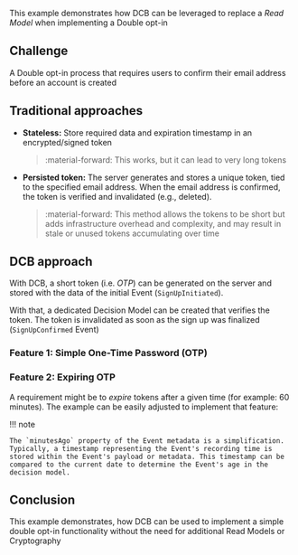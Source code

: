 This example demonstrates how DCB can be leveraged to replace a <dfn title="Representation of data tailored for specific read operations, often denormalized for performance">Read Model</dfn> when implementing a Double opt-in

## Challenge

A Double opt-in process that requires users to confirm their email address before an account is created

## Traditional approaches

- **Stateless:** Store required data and expiration timestamp in an encrypted/signed token

    > :material-forward: This works, but it can lead to very long tokens

- **Persisted token:** The server generates and stores a unique token, tied to the specified email address. When the email address is confirmed, the token is verified and invalidated (e.g., deleted).

    > :material-forward: This method allows the tokens to be short but adds infrastructure overhead and complexity, and may result in stale or unused tokens accumulating over time

## DCB approach

With DCB, a short token (i.e. <dfn title="One-Time Password">OTP</dfn>) can be generated on the server and stored with the data of the initial Event (`SignUpInitiated`).

With that, a dedicated Decision Model can be created that verifies the token. The token is invalidated as soon as the sign up was finalized (`SignUpConfirmed` Event)

### Feature 1: Simple One-Time Password (OTP)

<script type="application/dcb+json">
{
    "meta": {
        "version": "1.0",
        "id": "opt_in_token_01"
    },
    "eventDefinitions": [
        {
            "name": "SignUpInitiated",
            "schema": {
                "type": "object",
                "properties": {
                    "emailAddress": {
                        "type": "string"
                    },
                    "otp": {
                        "type": "string"
                    },
                    "name": {
                        "type": "string"
                    }
                }
            },
            "tagResolvers": [
                "email:{data.emailAddress}",
                "otp:{data.otp}"
            ]
        },
        {
            "name": "SignUpConfirmed",
            "schema": {
                "type": "object",
                "properties": {
                    "emailAddress": {
                        "type": "string"
                    },
                    "otp": {
                        "type": "string"
                    },
                    "name": {
                        "type": "string"
                    }
                }
            },
            "tagResolvers": [
                "email:{data.emailAddress}",
                "otp:{data.otp}"
            ]
        }
    ],
    "commandDefinitions": [
        {
            "name": "confirmSignUp",
            "schema": {
                "type": "object",
                "properties": {
                    "emailAddress": {
                        "type": "string"
                    },
                    "otp": {
                        "type": "string"
                    }
                }
            }
        }
    ],
    "projections": [
        {
            "name": "pendingSignUp",
            "parameterSchema": {
                "type": "object",
                "properties": {
                    "emailAddress": {
                        "type": "string"
                    },
                    "otp": {
                        "type": "string"
                    }
                }
            },
            "stateSchema": {
                "type": "object",
                "properties": {
                    "data": {
                        "type": "object",
                        "properties": {
                            "name": {
                                "type": "string"
                            }
                        }
                    },
                    "otpUsed": {
                        "type": "boolean"
                    }
                }
            },
            "handlers": {
                "SignUpInitiated": "({data: event.data, otpUsed: false})",
                "SignUpConfirmed": "({...state, otpUsed: true})"
            },
            "tagFilters": [
                "email:{emailAddress}",
                "otp:{otp}"
            ]
        }
    ],
    "commandHandlerDefinitions": [
        {
            "commandName": "confirmSignUp",
            "decisionModels": [
                {
                    "name": "pendingSignUp",
                    "parameters": [
                        "command.emailAddress",
                        "command.otp"
                    ]
                }
            ],
            "constraintChecks": [
                {
                    "condition": "!state.pendingSignUp",
                    "errorMessage": "No pending sign-up for this OTP / email address"
                },
                {
                    "condition": "state.pendingSignUp.otpUsed",
                    "errorMessage": "OTP was already used"
                }
            ],
            "successEvent": {
                "type": "SignUpConfirmed",
                "data": {
                    "emailAddress": "{command.emailAddress}",
                    "otp": "{command.otp}",
                    "name": "{state.pendingSignUp.data.name}"
                }
            }
        }
    ],
    "testCases": [
        {
            "description": "Confirm SignUp for non-existing OTP",
            "givenEvents": null,
            "whenCommand": {
                "type": "confirmSignUp",
                "data": {
                    "emailAddress": "john.doe@example.com",
                    "otp": "000000"
                }
            },
            "thenExpectedError": "No pending sign-up for this OTP / email address"
        },
        {
            "description": "Confirm SignUp for OTP assigned to different email address",
            "givenEvents": [
                {
                    "type": "SignUpInitiated",
                    "data": {
                        "emailAddress": "john.doe@example.com",
                        "otp": "111111",
                        "name": "John Doe"
                    }
                }
            ],
            "whenCommand": {
                "type": "confirmSignUp",
                "data": {
                    "emailAddress": "jane.doe@example.com",
                    "otp": "111111"
                }
            },
            "thenExpectedError": "No pending sign-up for this OTP / email address"
        },
        {
            "description": "Confirm SignUp for already used OTP",
            "givenEvents": [
                {
                    "type": "SignUpInitiated",
                    "data": {
                        "emailAddress": "john.doe@example.com",
                        "otp": "222222",
                        "name": "John Doe"
                    }
                },
                {
                    "type": "SignUpConfirmed",
                    "data": {
                        "emailAddress": "john.doe@example.com",
                        "otp": "222222",
                        "name": "John Doe"
                    }
                }
            ],
            "whenCommand": {
                "type": "confirmSignUp",
                "data": {
                    "emailAddress": "john.doe@example.com",
                    "otp": "222222"
                }
            },
            "thenExpectedError": "OTP was already used"
        },
        {
            "description": "Confirm SignUp for valid OTP",
            "givenEvents": [
                {
                    "type": "SignUpInitiated",
                    "data": {
                        "emailAddress": "john.doe@example.com",
                        "otp": "444444",
                        "name": "John Doe"
                    }
                }
            ],
            "whenCommand": {
                "type": "confirmSignUp",
                "data": {
                    "emailAddress": "john.doe@example.com",
                    "otp": "444444"
                }
            },
            "thenExpectedEvent": {
                "type": "SignUpConfirmed",
                "data": {
                    "emailAddress": "john.doe@example.com",
                    "otp": "444444",
                    "name": "John Doe"
                }
            }
        }
    ]
}
</script>

### Feature 2: Expiring OTP

A requirement might be to _expire_ tokens after a given time (for example: 60 minutes). The example can be easily adjusted to implement that feature:

!!! note

    The `minutesAgo` property of the Event metadata is a simplification. Typically, a timestamp representing the Event's recording time is stored within the Event's payload or metadata. This timestamp can be compared to the current date to determine the Event's age in the decision model.

<script type="application/dcb+json">
{
    "meta": {
        "version": "1.0",
        "id": "opt_in_token_02",
        "extends": "opt_in_token_01"
    },
    "projections": [
        {
            "name": "pendingSignUp",
            "parameterSchema": {
                "type": "object",
                "properties": {
                    "emailAddress": {
                        "type": "string"
                    },
                    "otp": {
                        "type": "string"
                    }
                }
            },
            "stateSchema": {
                "type": "object",
                "properties": {
                    "data": {
                        "type": "object",
                        "properties": {
                            "name": {
                                "type": "string"
                            }
                        }
                    },
                    "otpUsed": {
                        "type": "boolean"
                    },
                    "otpExpired": {
                        "type": "boolean"
                    }
                }
            },
            "handlers": {
                "SignUpInitiated": "({data: event.data, otpUsed: false, otpExpired: event.metadata?.minutesAgo > 60})",
                "SignUpConfirmed": "({...state, otpUsed: true})"
            },
            "tagFilters": [
                "email:{emailAddress}",
                "otp:{otp}"
            ]
        }
    ],
    "commandHandlerDefinitions": [
        {
            "commandName": "confirmSignUp",
            "decisionModels": [
                {
                    "name": "pendingSignUp",
                    "parameters": [
                        "command.emailAddress",
                        "command.otp"
                    ]
                }
            ],
            "constraintChecks": [
                {
                    "condition": "!state.pendingSignUp",
                    "errorMessage": "No pending sign-up for this OTP / email address"
                },
                {
                    "condition": "state.pendingSignUp.otpUsed",
                    "errorMessage": "OTP was already used"
                },
                {
                    "condition": "state.pendingSignUp.otpExpired",
                    "errorMessage": "OTP expired"
                }
            ],
            "successEvent": {
                "type": "SignUpConfirmed",
                "data": {
                    "emailAddress": "{command.emailAddress}",
                    "otp": "{command.otp}",
                    "name": "{state.pendingSignUp.data.name}"
                }
            }
        }
    ],
    "testCases": [
        {
            "description": "Confirm SignUp for expired OTP",
            "givenEvents": [
                {
                    "type": "SignUpInitiated",
                    "data": {
                        "emailAddress": "john.doe@example.com",
                        "otp": "333333",
                        "name": "John Doe"
                    },
                    "metadata": {
                        "minutesAgo": "61"
                    }
                }
            ],
            "whenCommand": {
                "type": "confirmSignUp",
                "data": {
                    "emailAddress": "john.doe@example.com",
                    "otp": "000000"
                }
            },
            "thenExpectedError": "No pending sign-up for this OTP / email address"
        }
    ]
}
</script>

## Conclusion

This example demonstrates, how DCB can be used to implement a simple double opt-in functionality without the need for additional Read Models or Cryptography